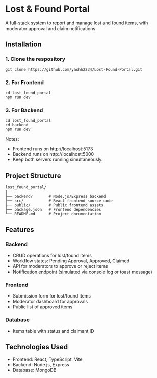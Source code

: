 # Lost & Found Portal

A full-stack system to report and manage lost and found items, with moderator approval and claim notifications.

## Installation

### 1. Clone the respository
```
git clone https://github.com/yashh2234/Lost-Found-Portal.git
```

### 2. For Frontend
```
cd lost_found_portal
npm run dev
```

### 3. For Backend
```
cd lost_found_portal
cd backend
npm run dev
```
Notes:
- Frontend runs on http://localhost:5173
- Backend runs on http://localhost:5000
- Keep both servers running simultaneously.

## Project Structure
```
lost_found_portal/
│
├── backend/       # Node.js/Express backend
├── src/           # React frontend source code
├── public/        # Public frontend assets
├── package.json   # Frontend dependencies
└── README.md      # Project documentation
```

## Features

### Backend
- CRUD operations for lost/found items
- Workflow states: Pending Approval, Approved, Claimed
- API for moderators to approve or reject items
- Notification endpoint (simulated via console log or toast message)

### Frontend
- Submission form for lost/found items
- Moderator dashboard for approvals
- Public list of approved items

### Database
- Items table with status and claimant ID

## Technologies Used
- Frontend: React, TypeScript, Vite
- Backend: Node.js, Express
- Database: MongoDB
